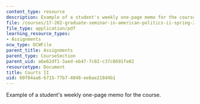 ```yaml
---
content_type: resource
description: Example of a student's weekly one-page memo for the course.
file: /courses/17-202-graduate-seminar-in-american-politics-ii-spring-2010/60f84aa6671577b74048ee6ae218d4b1_MIT17_202S10_Courts_II.pdf
file_type: application/pdf
learning_resource_types:
- Assignments
ocw_type: OCWFile
parent_title: Assignments
parent_type: CourseSection
parent_uid: a6e62df1-3aed-eb47-7c02-c37c8691fe02
resourcetype: Document
title: Courts II
uid: 60f84aa6-6715-77b7-4048-ee6ae218d4b1
---
```

Example of a student's weekly one-page memo for the course.

